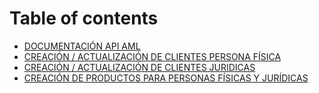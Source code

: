 # Table of contents

* [DOCUMENTACIÓN API AML](README.md)
* [CREACIÓN / ACTUALIZACIÓN DE CLIENTES PERSONA FÍSICA](creation-update-person.md)
* [CREACIÓN / ACTUALIZACIÓN DE CLIENTES JURIDICAS](creation-update-company.md)
* [CREACIÓN DE PRODUCTOS PARA PERSONAS FÍSICAS Y JURÍDICAS](product-creation.md)
